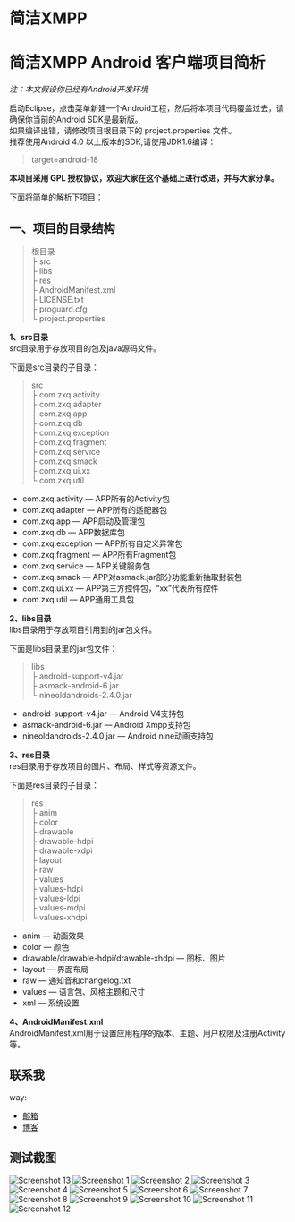 简洁XMPP
===========

# **简洁XMPP Android 客户端项目简析** #

*注：本文假设你已经有Android开发环境*

启动Eclipse，点击菜单新建一个Android工程，然后将本项目代码覆盖过去，请确保你当前的Android SDK是最新版。<br>
如果编译出错，请修改项目根目录下的 project.properties 文件。<br>
推荐使用Android 4.0 以上版本的SDK,请使用JDK1.6编译：

> target=android-18

**本项目采用 GPL 授权协议，欢迎大家在这个基础上进行改进，并与大家分享。**

下面将简单的解析下项目：

## **一、项目的目录结构** ##
> 根目录<br>
> ├ src<br>
> ├ libs<br>
> ├ res<br>
> ├ AndroidManifest.xml<br>
> ├ LICENSE.txt<br>
> ├ proguard.cfg<br>
> └ project.properties<br>

**1、src目录**<br>
src目录用于存放项目的包及java源码文件。

下面是src目录的子目录：
> src<br>
> ├ com.zxq.activity<br>
> ├ com.zxq.adapter<br>
> ├ com.zxq.app<br>
> ├ com.zxq.db<br>
> ├ com.zxq.exception<br>
> ├ com.zxq.fragment<br>
> ├ com.zxq.service<br>
> ├ com.zxq.smack<br>
> ├ com.zxq.ui.xx<br>
> └ com.zxq.util<br>

- com.zxq.activity — APP所有的Activity包
- com.zxq.adapter — APP所有的适配器包
- com.zxq.app — APP启动及管理包
- com.zxq.db — APP数据库包
- com.zxq.exception — APP所有自定义异常包
- com.zxq.fragment — APP所有Fragment包
- com.zxq.service — APP关键服务包
- com.zxq.smack — APP对asmack.jar部分功能重新抽取封装包
- com.zxq.ui.xx — APP第三方控件包，“xx”代表所有控件
- com.zxq.util — APP通用工具包


**2、libs目录**<br>
libs目录用于存放项目引用到的jar包文件。

下面是libs目录里的jar包文件：
> libs<br>
> ├ android-support-v4.jar<br>
> ├ asmack-android-6.jar<br>
> └ nineoldandroids-2.4.0.jar<br>

- android-support-v4.jar — Android V4支持包
- asmack-android-6.jar — Android Xmpp支持包
- nineoldandroids-2.4.0.jar — Android nine动画支持包

**3、res目录**<br>
res目录用于存放项目的图片、布局、样式等资源文件。

下面是res目录的子目录：
> res<br>
> ├ anim<br>
> ├ color<br>
> ├ drawable<br>
> ├ drawable-hdpi<br>
> ├ drawable-xdpi<br>
> ├ layout<br>
> ├ raw<br>
> ├ values<br>
> ├ values-hdpi<br>
> ├ values-ldpi<br>
> ├ values-mdpi<br>
> └ values-xhdpi<br>


- anim — 动画效果
- color — 颜色
- drawable/drawable-hdpi/drawable-xhdpi — 图标、图片
- layout — 界面布局
- raw — 通知音和changelog.txt
- values — 语言包、风格主题和尺寸
- xml — 系统设置

**4、AndroidManifest.xml**<br>
AndroidManifest.xml用于设置应用程序的版本、主题、用户权限及注册Activity等。


## 联系我

way:
  * [邮箱](mailto:way.ping.li@gmail.com "给我发邮件")
  * [博客](http://blog.csdn.net/way_ping_li/article/details/17385379 "CSDN博客")


## 测试截图
![Screenshot 13](http://git.oschina.net/way/XMPP/raw/master/Screenshot/13.png "Screenshot 13")
![Screenshot 1](http://git.oschina.net/way/XMPP/raw/master/Screenshot/1.jpg "Screenshot 1")
![Screenshot 2](http://git.oschina.net/way/XMPP/raw/master/Screenshot/2.jpg "Screenshot 2")
![Screenshot 3](http://git.oschina.net/way/XMPP/raw/master/Screenshot/3.jpg "Screenshot 3")
![Screenshot 4](http://git.oschina.net/way/XMPP/raw/master/Screenshot/4.jpg "Screenshot 4")
![Screenshot 5](http://git.oschina.net/way/XMPP/raw/master/Screenshot/5.jpg "Screenshot 5")
![Screenshot 6](http://git.oschina.net/way/XMPP/raw/master/Screenshot/6.jpg "Screenshot 6")
![Screenshot 7](http://git.oschina.net/way/XMPP/raw/master/Screenshot/7.jpg "Screenshot 7")
![Screenshot 8](http://git.oschina.net/way/XMPP/raw/master/Screenshot/8.jpg "Screenshot 8")
![Screenshot 9](http://git.oschina.net/way/XMPP/raw/master/Screenshot/9.jpg "Screenshot 9")
![Screenshot 10](http://git.oschina.net/way/XMPP/raw/master/Screenshot/10.jpg "Screenshot 10")
![Screenshot 11](http://git.oschina.net/way/XMPP/raw/master/Screenshot/11.jpg "Screenshot 11")
![Screenshot 12](http://git.oschina.net/way/XMPP/raw/master/Screenshot/12.jpg "Screenshot 12")
